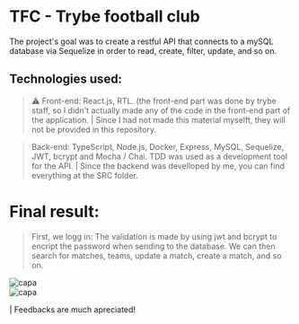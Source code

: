 # TFC - Trybe football club

The project's goal was to create a restful API that connects to a mySQL database via Sequelize in order to read, create, filter, update, and so on.

## Technologies used:

> ⚠️ Front-end: React.js, RTL. (the front-end part was done by trybe staff, so I didn't actually made any of the code in the front-end part of the application. | Since I had not made this material myselft, they will not be provided in this repository. 

> Back-end: TypeScript, Node.js, Docker, Express, MySQL, Sequelize, JWT, bcrypt and Mocha / Chai. TDD was used as a development tool for the API. | Since the backend was develloped by me, you can find everything at the SRC folder. 

# Final result:

> First, we logg in: The validation is made by using jwt and bcrypt to encript the password when sending to the database.
> We can then search for matches, teams, update a match, create a match, and so on.

<div>
   <img align="center" alt="capa" src="https://user-images.githubusercontent.com/95686401/199350760-ee1ae808-06e7-42d0-9efd-64ca8a2a663a.gif" />
</div>

<div>
   <img align="center" alt="capa" src="https://user-images.githubusercontent.com/95686401/199350834-f0328802-db26-4a87-97f2-f48dbe02bc4c.gif" />
</div>

| Feedbacks are much apreciated! 
